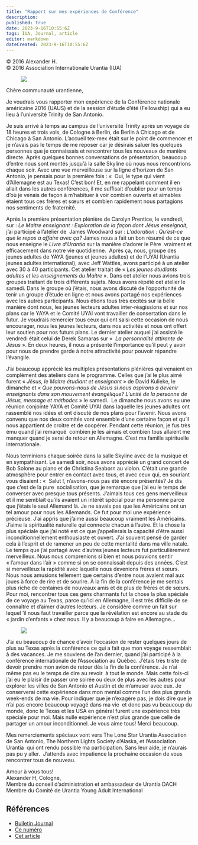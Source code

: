 ```yaml
---
title: "Rapport sur mes expériences de Conférence"
description: 
published: true
date: 2023-9-16T10:55:6Z
tags: IUA, Journal, article
editor: markdown
dateCreated: 2023-9-16T10:55:6Z
---
```


<p class="v-card v-sheet theme--light grey lighten-3 px-2">© 2016 Alexander H.<br>© 2016 Association Internationale Urantia (IUA)</p>


<figure id="Figure_1" class="image urantiapedia image-style-align-left">
<img src="/image/article/IUA_Journal/Alex-H-article-300x300.jpg">
</figure>

Chère communauté urantienne,

Je voudrais vous rapporter mon expérience de la Conférence nationale américaine 2016 (UAUS) et de la session d’étude d’été (Fellowship) qui a eu lieu à l’université Trinity de San Antonio.

Je suis arrivé à temps au campus de l’université Trinity après un voyage de 18 heures et trois vols, de Cologne à Berlin, de Berlin à Chicago et de Chicago à San Antonio. L’accueil tex-mex était sur le point de commencer et je n’avais pas le temps de me reposer car je désirais saluer les quelques personnes que je connaissais et rencontrer tous les nouveaux de manière directe. Après quelques bonnes conversations de présentation, beaucoup d’entre nous sont montés jusqu’à la salle Skyline où nous nous rencontrions chaque soir. Avec une vue merveilleuse sur la ligne d’horizon de San Antonio, je pensais pour la première fois : «  Oui, le type qui vient d’Allemagne est au Texas! C’est bon! Et, en me rappelant comment il en allait dans les autres conférences, il me suffisait d’oublier pour un temps d’où je venais de façon à m’habituer à voir combien ouverts et aimables étaient tous ces frères et sœurs et combien rapidement nous partagions nos sentiments de fraternité.

Après la première présentation plénière de Carolyn Prentice, le vendredi, sur : _Le Maitre enseignant : Exploration de la façon dont Jésus enseignait_, j’ai participé à l’atelier de  James Woodward sur : _L’adoration : Qu’est-ce que le repos a affaire avec ça?_ James nous a fait un bon résumé de ce que nous enseigne le _Livre d’Urantia_ sur la manière d’adorer le Père  vraiment et efficacement dans notre vie quotidienne.  Après ça, nous, groupe des jeunes adultes de YAYA (jeunes et jeunes adultes) et de l’UYAI (Urantia jeunes adultes international), avec Jeff Wattles, avons participé à un atelier avec 30 à 40 participants. Cet atelier traitait de « _Les jeunes étudiants adultes et les enseignements du Maitre_ ». Dans cet atelier nous avions trois groupes traitant de trois différents sujets. Nous avons répété cet atelier le samedi. Dans le groupe où j’étais, nous avons discuté de l’opportunité de tenir un groupe d’étude en ligne et nous avons partagé nos expériences avec les autres participants. Nous étions tous très excités sur la belle manière dont nous, les jeunes lecteurs adultes inter-réagissions et sur nos plans car le YAYA et le Comité UYAI vont travailler de consertation dans le futur. Je voudrais remercier tous ceux qui ont saisi cette occasion de nous encourager, nous les jeunes lecteurs, dans nos activités et nous ont offert leur soutien pour nos futurs plans. Le dernier atelier auquel j’ai assisté le vendredi était celui de Derek Samaras sur «  _La personnalité attirante de Jésus_ ». En deux heures, il nous a présenté l’importance qu’il peut y avoir pour nous de prendre garde à notre attractivité pour pouvoir répandre l’évangile.

J’ai beaucoup apprécié les multiples présentations plénières qui venaient en complément des ateliers dans le programme. Celles que j’ai le plus aimé furent « _Jésus, le Maitre étudiant et enseignant_ » de David Kulieke, le dimanche et « _Que pouvons-nous de Jésus si nous aspirons à devenir enseignants dans son mouvement évangélique? L’unité de la personne de Jésus, message et méthodes_ » le samedi.  Le dimanche nous avons eu une réunion conjointe YAYA et Comité UYAI dans laquelle les jeunes adultes ont rassemblé nos idées et ont discuté de nos plans pour l’avenir. Nous avons convenu que nos deux comités vont ensemble d’une certaine façon et qu’il nous appartient de croitre et de coopérer. Pendant cette réunion, je fus très ému quand j’ai remarqué  combien je les aimais et combien tous allaient me manquer quand je serai de retour en Allemagne. C’est ma famille spirituelle internationale.

Nous terminions chaque soirée dans la salle Skyline avec de la musique et en sympathisant. Le samedi soir, nous avons apprécié un grand concert de Bob Solone au piano et de Christina Seaborn au violon. C’était une grande atmosphère pour entrer en contact avec tous, et avec ceux qui, en souriant vous disaient : «  Salut !, n’avons-nous pas été encore présentés? Je dis que c’est de la pure  socialisation, que je remarque que j’ai eu le temps de converser avec presque tous présents. J’aimais tous ces gens merveilleux et il me semblait qu’ils avaient un intérêt spécial pour ma personne parce que j’étais le seul Allemand là. Je ne savais pas que les Américains ont un tel amour pour nous les Allemands. Ce fut pour moi une expérience précieuse. J’ai appris que j’aime aussi beaucoup vraiment les Américains. J’aime la spiritualité naturelle qui connecte chacun à l’autre. Et la chose la plus spéciale que j’ai noté est ce que j’appellerais la capacité d’être aussi inconditionnellement enthousiaste et ouvert. J’ai souvent pensé de garder cela à l’esprit et de ramener un peu de cette mentalité dans ma ville natale. Le temps que j’ai partagé avec d’autres jeunes lecteurs fut particulièrement merveilleux. Nous nous comprenions si bien et nous pouvions sentir « l’amour dans l’air » comme si on se connaissait depuis des années. C’est si merveilleux la rapidité avec laquelle nous devenions frères et sœurs. Nous nous amusions tellement que certains d’entre nous avaient mal aux joues à force de rire et de sourire. À la fin de la conférence je me sentais plus riche de centaines de nouveaux amis et de plus de frères et de sœurs. Pour moi, rencontrer tous ces gens charmants fut la chose la plus spéciale de ce voyage au Texas, parce qu’ici en Allemagne, il est très difficile de se connaître et d’aimer d’autres lecteurs. Je considère comme un fait sur lequel ’il nous faut travailler parce que la révélation est encore au stade du « jardin d’enfants » chez nous. Il y a beaucoup à faire en Allemagne…



<figure id="Figure_5" class="image urantiapedia image-style-align-right">
<img src="/image/article/IUA_Journal/Cheering-guy-272x400.jpg">
</figure>

J’ai eu beaucoup de chance d’avoir l’occasion de rester quelques jours de plus au Texas après la conférence ce qui a fait que mon voyage ressemblait à des vacances. Je me souviens de l’an dernier, quand j’ai participé à la conférence internationale de l’Association au Québec. J’étais très triste de devoir prendre mon avion de retour dès la fin de la conférence. Je n’ai même pas eu le temps de dire au revoir  à tout le monde. Mais cette fois-ci j’ai eu le plaisir de passer une soirée ou deux de plus avec les autres pour explorer les villes de San Antonio et Austin et de m’amuser avec eux. Je conserverai cette expérience dans mon mental comme l’un des plus grands week-ends de ma vie. Pour indiquer que je n’exagère pas, je dois dire que je n’ai pas encore beaucoup voyagé dans ma vie  et donc pas vu beaucoup du monde, donc le Texas et les USA en général furent une expérience très spéciale pour moi. Mais nulle expérience n’est plus grande que celle de partager un amour inconditionnel. Je vous aime tous! Merci beaucoup.

Mes remerciements spéciaux vont vers The Lone Star Urantia Association de San Antonio, The Northern Lights Society d’Alaska, et l’Association Urantia  qui ont rendu possible ma participation. Sans leur aide, je n’aurais pas pu y aller.  J’attends avec impatience la prochaine occasion de vous rencontrer tous de nouveau.

Amour à vous tous!  
Alexander H, Cologne,  
Membre du conseil d’administration et ambassadeur de Urantia DACH  
Membre du Comité de Urantia Young Adult International
<br style="clear:both;"/>


## Références

- [Bulletin Journal](https://urantia-association.org/journal-online-archives/)
- [Ce numéro](https://urantia-association.org/newsletter/journal-novembre-2016/?lang=fr)
- [Cet article](https://urantia-association.org/rapport-sur-mes-experiences-de-conference/?lang=fr)

